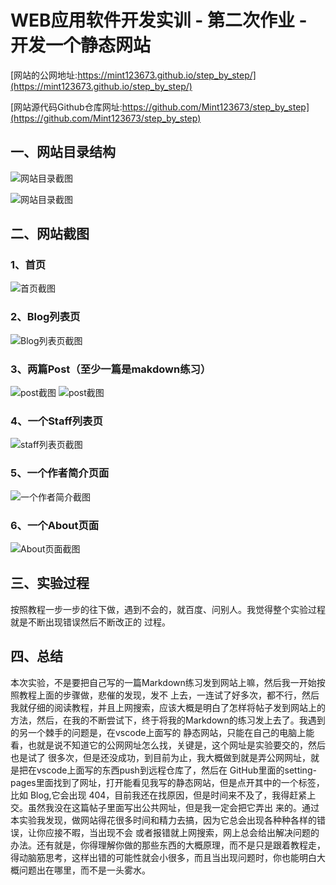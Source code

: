 # WEB应用软件开发实训 - 第二次作业 - 开发一个静态网站

[网站的公网地址:https://mint123673.github.io/step_by_step/](https://mint123673.github.io/step_by_step/)

[网站源代码Github仓库网址:https://github.com/Mint123673/step_by_step](https://github.com/Mint123673/step_by_step)

## 一、网站目录结构
![网站目录截图](https://github.com/Mint123673/step_by_step1/blob/main/%E7%BD%91%E7%AB%99%E7%9B%AE%E5%BD%951.png)

![网站目录截图](https://github.com/Mint123673/step_by_step1/blob/main/%E7%BD%91%E7%AB%99%E7%9B%AE%E5%BD%952.png)
## 二、网站截图
### 1、首页
![首页截图](https://github.com/Mint123673/step_by_step1/blob/main/%E9%A6%96%E9%A1%B5.png)
### 2、Blog列表页
![Blog列表页截图](https://github.com/Mint123673/step_by_step1/blob/main/blog%E5%88%97%E8%A1%A8%E9%A1%B5.png)
### 3、两篇Post（至少一篇是makdown练习）
![post截图](https://github.com/Mint123673/step_by_step1/blob/main/post1.png)
![post截图](https://github.com/Mint123673/step_by_step1/blob/main/post2.png)
### 4、一个Staff列表页
![staff列表页截图](https://github.com/Mint123673/step_by_step1/blob/main/staff.png)
### 5、一个作者简介页面
![一个作者简介截图](https://github.com/Mint123673/step_by_step1/blob/main/%E4%BD%9C%E8%80%85%E7%AE%80%E4%BB%8B.png)
### 6、一个About页面
![About页面截图](https://github.com/Mint123673/step_by_step1/blob/main/about.png)
## 三、实验过程
按照教程一步一步的往下做，遇到不会的，就百度、问别人。我觉得整个实验过程就是不断出现错误然后不断改正的
过程。
## 四、总结
本次实验，不是要把自己写的一篇Markdown练习发到网站上嘛，然后我一开始按照教程上面的步骤做，悲催的发现，发不
上去，一连试了好多次，都不行，然后我就仔细的阅读教程，并且上网搜索，应该大概是明白了怎样将帖子发到网站上的
方法，然后，在我的不断尝试下，终于将我的Markdown的练习发上去了。我遇到的另一个棘手的问题是，在vscode上面写的
静态网站，只能在自己的电脑上能看，也就是说不知道它的公网网址怎么找，关键是，这个网址是实验要交的，然后也是试了
很多次，但是还没成功，到目前为止，我大概做到就是弄公网网址，就是把在vscode上面写的东西push到远程仓库了，然后在
GitHub里面的setting-pages里面找到了网址，打开能看见我写的静态网站，但是点开其中的一个标签，比如 Blog,它会出现
404，目前我还在找原因，但是时间来不及了，我得赶紧上交。虽然我没在这篇帖子里面写出公共网址，但是我一定会把它弄出
来的。通过本实验我发现，做网站得花很多时间和精力去搞，因为它总会出现各种种各样的错误，让你应接不暇，当出现不会
或者报错就上网搜索，网上总会给出解决问题的办法。还有就是，你得理解你做的那些东西的大概原理，而不是只是跟着教程走，
得动脑筋思考，这样出错的可能性就会小很多，而且当出现问题时，你也能明白大概问题出在哪里，而不是一头雾水。
